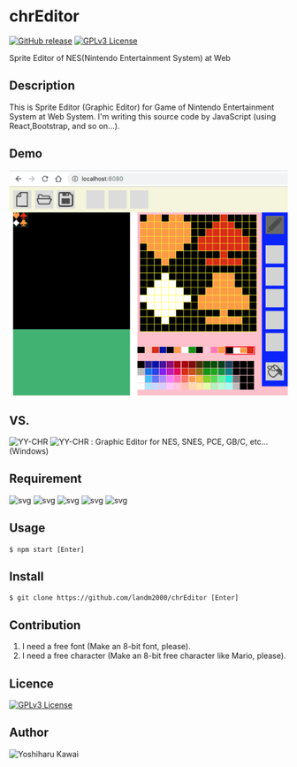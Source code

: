 # chrEditor

[![GitHub release](http://img.shields.io/github/release/landm1999/testREADME.md.svg)][release]
[![GPLv3 License](http://img.shields.io/badge/license-GPLv3-lime.svg)][license]

[release]: https://github.com/landm1999/testREADME.md/releases
[license]: https://raw.githubusercontent.com/landm2000/chrEditor/master/LICENSE

Sprite Editor of NES(Nintendo Entertainment System) at Web
## Description
 This is Sprite Editor (Graphic Editor) for Game of Nintendo Entertainment System
at Web System. I'm writing this source code by JavaScript (using React,Bootstrap,
and so on...).

## Demo

![png](public/img/chrEditor_capture_01.png)

## VS. 

![YY-CHR](https://wiki.nesdev.com/w/index.php/YY-CHR)
![YY-CHR](https://www.romhacking.net/utilities/119/)
: Graphic Editor for NES, SNES, PCE, GB/C, etc...(Windows)

## Requirement

![svg](https://img.shields.io/badge/npm-5.6.0-brightgreen.svg)
![svg](https://img.shields.io/badge/Node.js-8.9.4-orange.svg)
![svg](https://img.shields.io/badge/React-16.8.5-blue.svg)
![svg](https://img.shields.io/badge/Bootstrap-3.3.1-red.svg)
![svg](https://img.shields.io/badge/jQuery-1.12.4-yellow.svg)

## Usage

    $ npm start [Enter]

## Install

    $ git clone https://github.com/landm2000/chrEditor [Enter]

## Contribution

1. I need a free font (Make an 8-bit font, please).
1. I need a free character (Make an 8-bit free character like Mario, please).

## Licence

[![GPLv3 License](http://img.shields.io/badge/license-GPLv3-lime.svg)][license]

[license]: https://raw.githubusercontent.com/landm2000/chrEditor/master/LICENSE

## Author

![Yoshiharu Kawai](https://github.com/landm2000)
